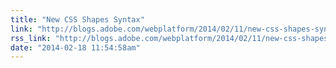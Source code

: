 ```yaml
---
title: "New CSS Shapes Syntax"
link: "http://blogs.adobe.com/webplatform/2014/02/11/new-css-shapes-syntax/"
rss_link: "http://blogs.adobe.com/webplatform/2014/02/11/new-css-shapes-syntax/"
date: "2014-02-18 11:54:58am"
---
```

